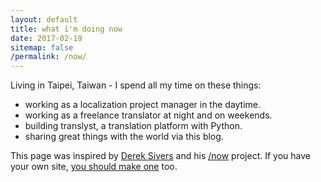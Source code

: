 ```yaml
---
layout: default
title: what i'm doing now
date: 2017-02-19
sitemap: false
/permalink: /now/
---
```


Living in Taipei, Taiwan - I spend all my time on these things:
<ul class="dashed">
  <li>working as a localization project manager in the daytime.</li>
  <li>working as a freelance translator at night and on weekends.</li>
  <li>building translyst, a translation platform with Python.</li>
  <li>sharing great things with the world via this blog.</li>
</ul>
This page was inspired by <a href="https://sivers.org/">Derek Sivers</a> and his <a href="http://nownownow.com/">/now</a> project. If you have your own site, <a href="http://nownownow.com/about">you should make one</a> too.
